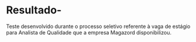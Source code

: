 # Resultado-
Teste desenvolvido durante o processo seletivo referente à vaga de estágio para Analista de Qualidade que a empresa Magazord disponibilizou.
